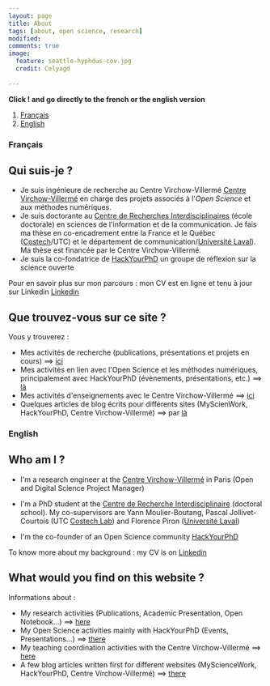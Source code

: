 ```yaml
---
layout: page
title: About 
tags: [about, open science, research]
modified:
comments: true
image:
  feature: seattle-hyphdus-cov.jpg
  credit: Celyagd
  
---
```

**Click ! and go directly to the french or the english version** 

1. [Français](#français)
2. [English](#english)

### Français <a name="français"></a>


## Qui suis-je ? 

- Je suis ingénieure de recherche au Centre Virchow-Villermé [Centre Virchow-Villermé](http://www.virchowvillerme.eu) en charge des projets associés à l'*Open Science* et aux méthodes numériques. 
- Je suis doctorante au [Centre de Recherches Interdisciplinaires](http://cri-paris.org/) (école doctorale) en sciences de l'information et de la communication. Je fais ma thèse en co-encadrement entre la France et le Québec ([Costech](http://www.utc.fr/costech/)/UTC) et le département de communication/[Université Laval](http://www2.ulaval.ca/en/home.html)). Ma thèse est financée par le Centre Virchow-Villermé.
- Je suis la co-fondatrice de [HackYourPhD](http://www.hackyourphd.org) un groupe de réflexion sur la science ouverte

Pour en savoir plus sur mon parcours : mon CV est en ligne et tenu à jour sur Linkedin [Linkedin](https://www.linkedin.com/in/celyagrusondaniel)


## Que trouvez-vous sur ce site ? 

Vous y trouverez : 

- Mes activités de recherche (publications, présentations et projets en cours) ==> [ici](http://celyagd.github.io/research/)
- Mes activités en lien avec l'Open Science et les méthodes numériques, principalement avec HackYourPhD (évènements, présentations, etc.) ==> [là](http://celyagd.github.io/openscience/)
- Mes activités d'enseignements avec le Centre Virchow-Villermé ==> [ici](http://celyagd.github.io/moocscinum/)
- Quelques articles de blog écrits pour différents sites (MyScienWork, HackYourPhD, Centre Virchow-Villermé) ==> par [là](http://celyagd.github.io/blog/)


### English <a name="english"></a>



## Who am I ? 

- I'm a research engineer at the [Centre Virchow-Villermé](http://www.virchowvillerme.eu) in Paris (Open and Digital Science Project Manager) 

- I'm a PhD student at the [Centre de Recherche Interdisciplinaire](http://cri-paris.org/) (doctoral school). My co-supervisors are Yann Moulier-Boutang, Pascal Jollivet-Courtois (UTC [Costech Lab](http://www.utc.fr/costech/)) and Florence Piron ([Université Laval](http://www2.ulaval.ca/en/home.html))
- I'm the co-founder of an Open Science community [HackYourPhD](http://www.hackyourphd.org)



To know more about my background : my CV is on [Linkedin](https://www.linkedin.com/in/celyagrusondaniel) 

## What would you find on this website ? 

Informations about : 

- My research activities (Publications, Academic Presentation, Open Notebook...) ==> [here](http://celyagd.github.io/research/)
- My Open Science activities mainly with HackYourPhD (Events, Presentations...) ==> [there](http://celyagd.github.io/openscience/)
- My teaching coordination activities with the Centre Virchow-Villermé ==> [here](http://celyagd.github.io/moocscinum/)
- A few blog articles written first for different websites (MyScienceWork, HackYourPhD, Centre Virchow-Villermé) ==> [there](http://celyagd.github.io/blog/)


